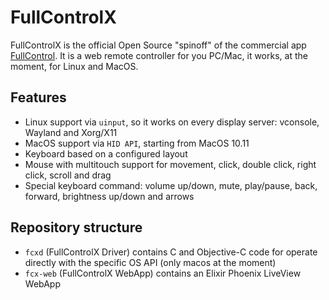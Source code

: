 # FullControlX

FullControlX is the official Open Source "spinoff" of the commercial app [FullControl](https://fullcontrol.cescobaz.com).
It is a web remote controller for you PC/Mac, it works, at the moment, for Linux and MacOS.

## Features

* Linux support via `uinput`, so it works on every display server: vconsole, Wayland and Xorg/X11
* MacOS support via `HID API`, starting from MacOS 10.11
* Keyboard based on a configured layout
* Mouse with multitouch support for movement, click, double click, right click, scroll and drag
* Special keyboard command: volume up/down, mute, play/pause, back, forward, brightness up/down and arrows

## Repository structure

* `fcxd` (FullControlX Driver) contains C and Objective-C code for operate directly with the specific OS API (only macos at the moment)
* `fcx-web` (FullControlX WebApp) contains an Elixir Phoenix LiveView WebApp
